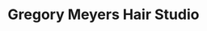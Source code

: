 ---
title: "Gregory Meyers Hair Studio"
url: /rehoboth-beach/gregory-meyers-hair-studio/
shop: hairdresser
---